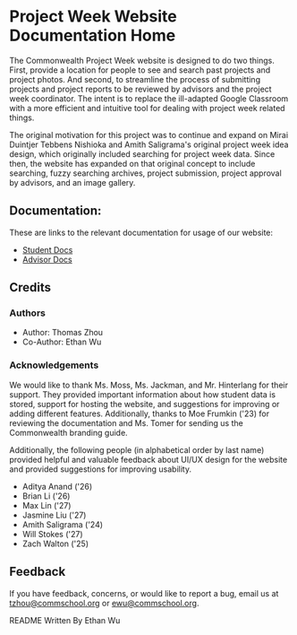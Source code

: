 # Project Week Website Documentation Home

The Commonwealth Project Week website is designed to do two things. First, provide a location for people to see and search past projects and project photos. And second, to streamline the process of submitting projects and project reports to be reviewed by advisors and the project week coordinator. The intent is to replace the ill-adapted Google Classroom with a more efficient and intuitive tool for dealing with project week related things.

The original motivation for this project was to continue and expand on Mirai Duintjer Tebbens Nishioka and Amith Saligrama's original project week idea design, which originally included searching for project week data. Since then, the website has expanded on that original concept to include searching, fuzzy searching archives, project submission, project approval by advisors, and an image gallery.


## Documentation:

These are links to the relevant documentation for usage of our website:
- [Student Docs](/docs/students)
- [Advisor Docs](/docs/advisor)


## Credits

### Authors

- Author: Thomas Zhou
- Co-Author: Ethan Wu


### Acknowledgements 

We would like to thank Ms. Moss, Ms. Jackman, and Mr. Hinterlang for their support. They provided important information about how student data is stored, support for hosting the website, and suggestions for improving or adding different features. Additionally, thanks to Moe Frumkin ('23) for reviewing the documentation and Ms. Tomer for sending us the Commonwealth branding guide. 

Additionally, the following people (in alphabetical order by last name) provided helpful and valuable feedback about UI/UX design for the website and provided suggestions for improving usability.

- Aditya Anand ('26)
- Brian Li ('26)
- Max Lin ('27)
- Jasmine Liu ('27)
- Amith Saligrama ('24)
- Will Stokes ('27)
- Zach Walton ('25)



## Feedback

If you have feedback, concerns, or would like to report a bug, email us at tzhou@commschool.org or ewu@commschool.org.


README Written By Ethan Wu